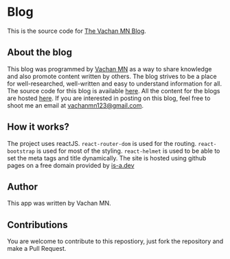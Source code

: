 # Blog
This is the source code for [The Vachan MN Blog](https://vachanmn.is-a.dev/blog).

## About the blog
This blog was programmed by <a href="https://vachanmn.is-a.dev">Vachan MN</a> as a way to share knowledge and also promote content written by others. The blog strives to be a place for well-researched, well-written and easy to understand information for all. The source code for this blog is available <a href="https://github.com/vachanmn123/blog">here</a>. All the content for the blogs are hosted <a href="https://github.com/vachanmn123/BlogPosts">here</a>. If you are interested in posting on this blog, feel free to shoot me an email at <a href="mailto:vachanmn123@gmail.com">vachanmn123@gmail.com</a>.

## How it works?
The project uses reactJS. `react-router-dom` is used for the routing. `react-bootstrap` is used for most of the styling. `react-helmet` is used to be able to set the meta tags and title dynamically. The site is hosted using github pages on a free domain provided by [is-a.dev](https://www.is-a.dev/)

## Author
This app was written by Vachan MN.

## Contributions
You are welcome to contribute to this repostiory, just fork the repository and make a Pull Request.
